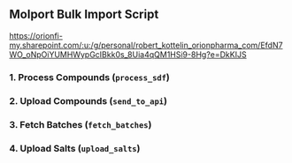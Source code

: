 ## Molport Bulk Import Script 
https://orionfi-my.sharepoint.com/:u:/g/personal/robert_kottelin_orionpharma_com/EfdN7WO_oNpOiYUMHWypGcIBkk0s_8Uia4qQM1HSi9-8Hg?e=DkKIJS


### 1. Process Compounds (`process_sdf`)

### 2. Upload Compounds (`send_to_api`)

### 3. Fetch Batches (`fetch_batches`)

### 4. Upload Salts (`upload_salts`)
